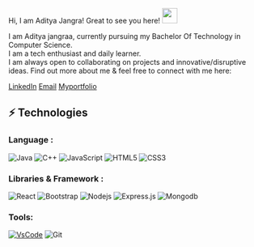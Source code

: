  Hi, I am Aditya Jangra! Great to see you here! <img src="https://raw.githubusercontent.com/aemmadi/aemmadi/master/wave.gif" width="30px">

I am Aditya jangraa, currently pursuing my Bachelor Of Technology in Computer Science. <br>
I am a tech enthusiast and daily learner. <br>
I am always open to collaborating on projects and innovative/disruptive ideas. Find out more about me & feel free to connect with me here: <br>

[LinkedIn](https://www.linkedin.com/in/adi2/)
[Email](mailto:jangraaditya11@gmail.com)
[Myportfolio](https://adiportfolio.onrender.com/)


## ⚡ Technologies

### Language :

![Java](https://img.shields.io/badge/-java-E34A86?style=flat-square&logo=java)
![C++](https://img.shields.io/badge/-C++-00599C?style=flat-square&logo=c)
![JavaScript](https://img.shields.io/badge/-JavaScript-black?style=flat-square&logo=javascript)
![HTML5](https://img.shields.io/badge/-HTML5-E34F26?style=flat-square&logo=html5&logoColor=white)
![CSS3](https://img.shields.io/badge/-CSS3-1572B6?style=flat-square&logo=css3)
### Libraries & Framework :

![React](https://img.shields.io/badge/-React-black?style=flat-square&logo=react)
![Bootstrap](https://img.shields.io/badge/-Bootstrap-563D7C?style=flat-square&logo=bootstrap)
![Nodejs](https://img.shields.io/badge/-Nodejs-black?style=flat-square&logo=Node.js)
![Express.js](https://img.shields.io/badge/-Expressjs-black?style=flat-square&logo=Express.js)
![Mongodb](https://img.shields.io/badge/-Mongodb-black?style=flat-square&logo=Mongodb)

### Tools:

<!-- <a href="#"><img alt="GitHub Pages" src="https://img.shields.io/badge/GitHub%20Pages-%23327FC7.svg?logo=github&logoColor=white"></a>  -->
<a href="#"><img alt="VsCode" src="https://img.shields.io/badge/VsCode%20-%23430098.svg?logo=VsCode&logoColor=white"></a>
![Git](https://img.shields.io/badge/-Git-black?style=flat-square&logo=git)


<!-- ## 📈 Stats -->

<!-- <p align="center">

  <img width="48%" src="https://github-readme-stats.vercel.app/api?username=prathamjagga&show_icons=true&theme=tokyonight" />
  <img width="48%" src="https://github-readme-streak-stats.herokuapp.com/?user=prathamjagga&theme=tokyonight" />
</p> -->

<br>
